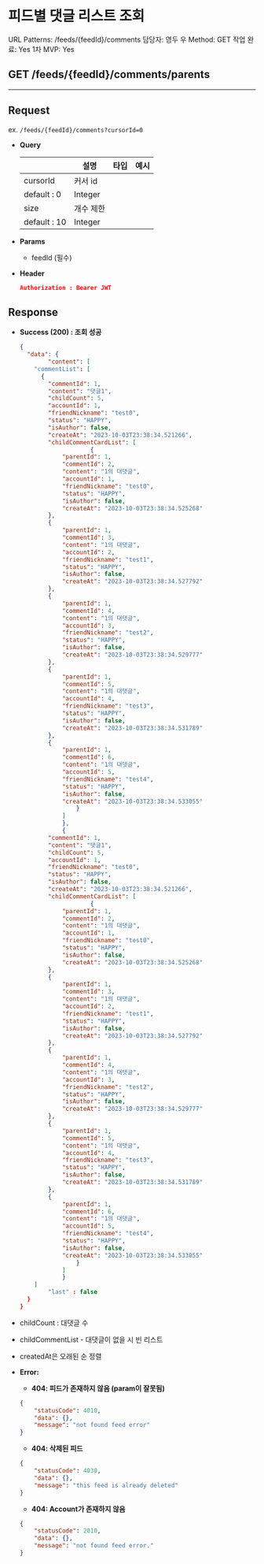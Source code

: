# 피드별 댓글 리스트 조회

URL Patterns: /feeds/{feedId}/comments
담당자: 영두 우
Method: GET
작업 완료: Yes
1차 MVP: Yes

## GET /feeds/{feedId}/comments/parents

---

## **Request**

ex. `/feeds/{feedId}/comments?cursorId=0`

- **Query**
    
    
    |  | 설명 | 타입 | 예시 |
    | --- | --- | --- | --- |
    | cursorId | 커서 id
    default : 0 | Integer |  |
    | size | 개수 제한
    default : 10 | Integer |  |
    
- **Params**
    - feedId (필수)
- **Header**
    
    ```json
    Authorization : Bearer JWT
    ```
    

## Response

- **Success (200) : 조회 성공**
    
    ```json
    {
      "data": {
    		"content": [
        "commentList": [
          {
            "commentId": 1,
            "content": "댓글1",
            "childCount": 5,
            "accountId": 1,
            "friendNickname": "test0",
            "status": "HAPPY",
            "isAuthor": false,
            "createAt": "2023-10-03T23:38:34.521266",
            "childCommentCardList": [
    					{
                "parentId": 1,
                "commentId": 2,
                "content": "1의 대댓글",
                "accountId": 1,
                "friendNickname": "test0",
                "status": "HAPPY",
                "isAuthor": false,
                "createAt": "2023-10-03T23:38:34.525268"
            },
            {
                "parentId": 1,
                "commentId": 3,
                "content": "1의 대댓글",
                "accountId": 2,
                "friendNickname": "test1",
                "status": "HAPPY",
                "isAuthor": false,
                "createAt": "2023-10-03T23:38:34.527792"
            },
            {
                "parentId": 1,
                "commentId": 4,
                "content": "1의 대댓글",
                "accountId": 3,
                "friendNickname": "test2",
                "status": "HAPPY",
                "isAuthor": false,
                "createAt": "2023-10-03T23:38:34.529777"
            },
            {
                "parentId": 1,
                "commentId": 5,
                "content": "1의 대댓글",
                "accountId": 4,
                "friendNickname": "test3",
                "status": "HAPPY",
                "isAuthor": false,
                "createAt": "2023-10-03T23:38:34.531789"
            },
            {
                "parentId": 1,
                "commentId": 6,
                "content": "1의 대댓글",
                "accountId": 5,
                "friendNickname": "test4",
                "status": "HAPPY",
                "isAuthor": false,
                "createAt": "2023-10-03T23:38:34.533055"
    		        }
    		    ]
    			},
    			{
            "commentId": 1,
            "content": "댓글1",
            "childCount": 5,
            "accountId": 1,
            "friendNickname": "test0",
            "status": "HAPPY",
            "isAuthor": false,
            "createAt": "2023-10-03T23:38:34.521266",
            "childCommentCardList": [
    					{
                "parentId": 1,
                "commentId": 2,
                "content": "1의 대댓글",
                "accountId": 1,
                "friendNickname": "test0",
                "status": "HAPPY",
                "isAuthor": false,
                "createAt": "2023-10-03T23:38:34.525268"
            },
            {
                "parentId": 1,
                "commentId": 3,
                "content": "1의 대댓글",
                "accountId": 2,
                "friendNickname": "test1",
                "status": "HAPPY",
                "isAuthor": false,
                "createAt": "2023-10-03T23:38:34.527792"
            },
            {
                "parentId": 1,
                "commentId": 4,
                "content": "1의 대댓글",
                "accountId": 3,
                "friendNickname": "test2",
                "status": "HAPPY",
                "isAuthor": false,
                "createAt": "2023-10-03T23:38:34.529777"
            },
            {
                "parentId": 1,
                "commentId": 5,
                "content": "1의 대댓글",
                "accountId": 4,
                "friendNickname": "test3",
                "status": "HAPPY",
                "isAuthor": false,
                "createAt": "2023-10-03T23:38:34.531789"
            },
            {
                "parentId": 1,
                "commentId": 6,
                "content": "1의 대댓글",
                "accountId": 5,
                "friendNickname": "test4",
                "status": "HAPPY",
                "isAuthor": false,
                "createAt": "2023-10-03T23:38:34.533055"
    		        }
    		    ]
    			}
        ]
    		"last" : false
      }
    }
    ```
    
- childCount : 대댓글 수
- childCommentList - 대댓글이 없을 시 빈 리스트
- createdAt은 오래된 순 정렬

- **Error:**
    - **404: 피드가 존재하지 않음 (param이 잘못됨)**
    
    ```json
    {
        "statusCode": 4010,
        "data": {},
        "message": "not found feed error"
    }
    ```
    
    - **404: 삭제된 피드**
    
    ```json
    {
        "statusCode": 4030,
        "data": {},
        "message": "this feed is already deleted"
    }
    ```
    
    - **404: Account가 존재하지 않음**
    
    ```json
    {
        "statusCode": 2010,
        "data": {},
        "message": "not found feed error."
    }
    ```